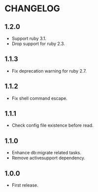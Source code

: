 # CHANGELOG

## 1.2.0

* Support ruby 3.1.
* Drop support for ruby 2.3.

## 1.1.3

* Fix deprecation warning for ruby 2.7.

## 1.1.2

* Fix shell command escape.

## 1.1.1

* Check config file existence before read.

## 1.1.0

* Enhance db:migrate related tasks.
* Remove activesupport dependency.

## 1.0.0

* First release.
